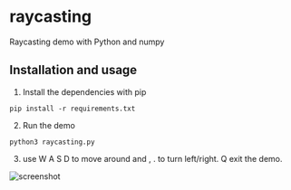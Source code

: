 # raycasting
Raycasting demo with Python and numpy


## Installation and usage

1) Install the dependencies with pip

```pip install -r requirements.txt```

2) Run the demo

```python3 raycasting.py```

3) use W A S D to move around and , . to turn left/right.  Q exit the demo.

![screenshot](https://github.com/claudio-unipv/raycasting/data/master/screenshot.png?raw=true)
